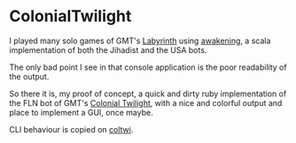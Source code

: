 
# ColonialTwilight

I played many solo games of GMT's [Labyrinth](https://www.gmtgames.com/p-720-labyrinth-4th-printing.aspx)
using [awakening](https://github.com/sellmerfud/awakening), a scala implementation of both the Jihadist and the USA bots.

The only bad point I see in that console application is the poor readability of the output.

So there it is, my proof of concept, a quick and dirty ruby implementation of the FLN bot of GMT's [Colonial Twilight](https://www.gmtgames.com/p-548-colonial-twilight-the-french-algerian-war-1954-62.aspx), with a nice and colorful output and place to implement a GUI, once maybe.

CLI behaviour is copied on [coltwi](https://github.com/sellmerfud/coltwi).

